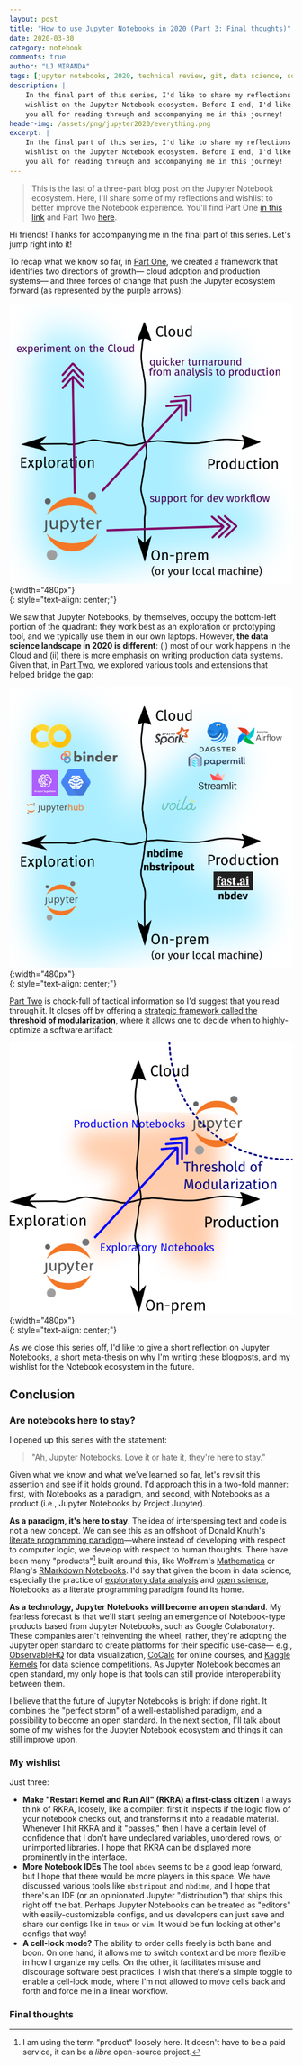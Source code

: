 ```yaml
---
layout: post
title: "How to use Jupyter Notebooks in 2020 (Part 3: Final thoughts)"
date: 2020-03-30
category: notebook
comments: true
author: "LJ MIRANDA"
tags: [jupyter notebooks, 2020, technical review, git, data science, software engineering, machine learning, streamlit, gcp, aws, voila, dagster, papermill]
description: |
    In the final part of this series, I'd like to share my reflections and
    wishlist on the Jupyter Notebook ecosystem. Before I end, I'd like to thank
    you all for reading through and accompanying me in this journey!
header-img: /assets/png/jupyter2020/everything.png
excerpt: |
    In the final part of this series, I'd like to share my reflections and
    wishlist on the Jupyter Notebook ecosystem. Before I end, I'd like to thank
    you all for reading through and accompanying me in this journey!
---
```


> This is the last of a three-part blog post on the Jupyter Notebook ecosystem.
> Here, I'll share some of my reflections and wishlist to better improve the
> Notebook experience. You'll find Part One [in this link](/notebook/2020/03/06/jupyter-notebooks-in-2020/) and Part Two
> [here](/notebook/2020/03/16/jupyter-notebooks-in-2020-part-2).

Hi friends! Thanks for accompanying me in the final part of this series. Let's
jump right into it!

To recap what we know so far, in [Part
One](/notebook/2020/03/06/jupyter-notebooks-in-2020/), we created a framework
that identifies two directions of growth&mdash; cloud adoption and production
systems&mdash; and three forces of change that push the Jupyter ecosystem
forward (as represented by the purple arrows):


![](/assets/png/jupyter2020/axis_with_jupyter_forces.png){:width="480px"}  
{: style="text-align: center;"}


We saw that Jupyter Notebooks, by themselves, occupy the bottom-left portion of
the quadrant: they work best as an exploration or prototyping tool, and we
typically use them in our own laptops. However, **the data science landscape in
2020 is different**: (i) most of our work happens in the Cloud and (ii) there is
more emphasis on writing production data systems. Given that, in [Part
Two](/notebook/2020/03/16/jupyter-notebooks-in-2020-part-2), we explored
various tools and extensions that helped bridge the gap:

![](/assets/png/jupyter2020/everything.png){:width="480px"}  
{: style="text-align: center;"}

[Part Two](/notebook/2020/03/16/jupyter-notebooks-in-2020-part-2) is chock-full
of tactical information so I'd suggest that you read through it. It closes off
by offering a [strategic framework called the **threshold of
modularization**](/notebook/2020/03/16/jupyter-notebooks-in-2020-part-2/#putting-it-together),
where it allows one to decide when to highly-optimize a software artifact:


![](/assets/png/jupyter2020/notebook_principles_01.png){:width="480px"}  
{: style="text-align: center;"}

As we close this series off, I'd like to give a short reflection on Jupyter
Notebooks, a short meta-thesis on why I'm writing these blogposts, and my
wishlist for the Notebook ecosystem in the future.


## Conclusion 

### Are notebooks here to stay?

I opened up this series with the statement: 

> "Ah, Jupyter Notebooks. Love it or hate it, they're here to stay." 

Given what we know and what we've learned so far, let's revisit this assertion
and see if it holds ground. I'd approach this in a two-fold manner: first, with
Notebooks as a paradigm, and second, with Notebooks as a product (i.e., Jupyter
Notebooks by Project Jupyter).

**As a paradigm, it's here to stay**. The idea of interspersing text and code
is not a new concept. We can see this as an offshoot of Donald Knuth's
[literate programming
paradigm](https://en.wikipedia.org/wiki/Literate_programming)&mdash;where
instead of developing with respect to computer logic, we develop with respect
to human thoughts. There have been many "products"[^1] built around this, like
Wolfram's [Mathematica](https://www.wolfram.com/mathematica/) or Rlang's
[RMarkdown Notebooks](https://rmarkdown.rstudio.com/lesson-10.html).  I'd say
that given the boom in data science, especially the practice of [exploratory
data analysis](https://en.wikipedia.org/wiki/Exploratory_data_analysis) and
[open science](https://en.wikipedia.org/wiki/Open_science), Notebooks as a literate programming paradigm found its home.

**As a technology, Jupyter Notebooks will become an open standard**. My
fearless forecast is that we'll start seeing an emergence of Notebook-type
products based from Jupyter Notebooks, such as Google Colaboratory. These
companies aren't reinventing the wheel, rather, they're adopting the Jupyter
open standard to create platforms for their specific use-case&mdash; e.g.,
[ObservableHQ](https://observablehq.com/) for data visualization,
[CoCalc](https://cocalc.com/) for online courses, and [Kaggle
Kernels](https://www.kaggle.com/kernels) for data science competitions. As
Jupyter Notebook becomes an open standard, my only hope is that tools can still
provide interoperability between them.

I believe that the future of Jupyter Notebooks is bright if done right. It
combines the "perfect storm" of a well-established paradigm, and a possibility
to become an open standard. In the next section, I'll talk about some of my
wishes for the Jupyter Notebook ecosystem and things it can still improve upon.


### My wishlist 

Just three:

* **Make "Restart Kernel and Run All" (RKRA) a first-class citizen** I always
    think of RKRA, loosely, like a compiler: first it inspects if the logic flow
    of your notebook checks out, and transforms it into a readable material.
    Whenever I hit RKRA and it "passes," then I have a certain level of
    confidence that I don't have undeclared variables, unordered rows, or
    unimported libraries. I hope that RKRA can be displayed more prominently in
    the interface.
* **More Notebook IDEs** The tool `nbdev` seems to be a good leap forward, but
    I hope that there would be more players in this space. We have discussed
    various tools like `nbstripout` and `nbdime`, and I hope that there's an
    IDE (or an opinionated Jupyter "distribution") that ships this right off
    the bat. Perhaps Jupyter Notebooks can be treated as "editors" with
    easily-customizable configs, and us developers can just save and share our
    configs like in `tmux` or `vim`. It would be fun looking at other's configs
    that way!
* **A cell-lock mode?** The ability to order cells freely is both bane and
    boon. On one hand, it allows me to switch context and be more flexible in
    how I organize my cells. On the other, it facilitates misuse and discourage
    software best practices. I wish that there's a simple toggle to enable a
    cell-lock mode, where I'm not allowed to move cells back and forth and
    force me in a linear workflow.

### Final thoughts


<!-- I wrote this essay because... my blogpost back in 2018 is outdated -->
<!-- personally, i love notebooks and they don't deserve the animosity they get -->
<!-- there's a right tool for the job. -->

<!-- acknowledgments for accompanying me through these series! -->


[^1]: I am using the term "product" loosely here. It doesn't have to be a paid service, it can be a *libre* open-source project.
